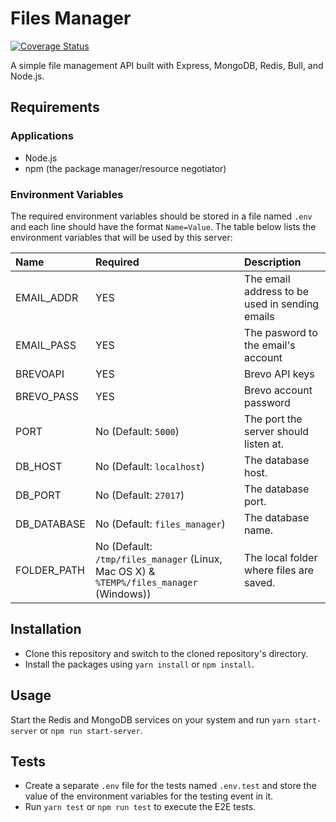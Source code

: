 # Files Manager

[![Coverage Status](https://coveralls.io/repos/github/Lucasbolt/alx-files_manager/badge.svg?branch=main)](https://coveralls.io/github/Lucasbolt/alx-files_manager?branch=main)

A simple file management API built with Express, MongoDB, Redis, Bull, and Node.js.

## Requirements

### Applications

+ Node.js
+ npm (the package manager/resource negotiator)



### Environment Variables

The required environment variables should be stored in a file named `.env` and each line should have the format `Name=Value`. The table below lists the environment variables that will be used by this server:

| Name | Required | Description |
|:-|:-|:-|
| EMAIL_ADDR | YES | The email address to be used in sending emails |
| EMAIL_PASS | YES | The pasword to the email's account |
| BREVOAPI | YES | Brevo API keys |
| BREVO_PASS | YES | Brevo account password |
| PORT | No (Default: `5000`)| The port the server should listen at. |
| DB_HOST | No (Default: `localhost`)| The database host. |
| DB_PORT | No (Default: `27017`)| The database port. |
| DB_DATABASE | No (Default: `files_manager`)| The database name. |
| FOLDER_PATH | No (Default: `/tmp/files_manager` (Linux, Mac OS X) & `%TEMP%/files_manager` (Windows)) | The local folder where files are saved. |

## Installation

+ Clone this repository and switch to the cloned repository's directory.
+ Install the packages using `yarn install` or `npm install`.

## Usage

Start the Redis and MongoDB services on your system and run `yarn start-server` or `npm run start-server`.

## Tests

+ Create a separate `.env` file for the tests named `.env.test` and store the value of the environment variables for the testing event in it.
+ Run `yarn test` or `npm run test` to execute the E2E tests.


